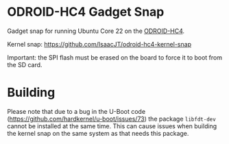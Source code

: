 # ODROID-HC4 Gadget Snap

Gadget snap for running Ubuntu Core 22 on the [ODROID-HC4](https://www.hardkernel.com/shop/odroid-hc4/).

Kernel snap: https://github.com/IsaacJT/odroid-hc4-kernel-snap

Important: the SPI flash must be erased on the board to force it to boot from the SD card.

# Building

Please note that due to a bug in the U-Boot code (https://github.com/hardkernel/u-boot/issues/73) the package `libfdt-dev` cannot be installed at the same time. This can cause issues when building the kernel snap on the same system as that needs this package.
